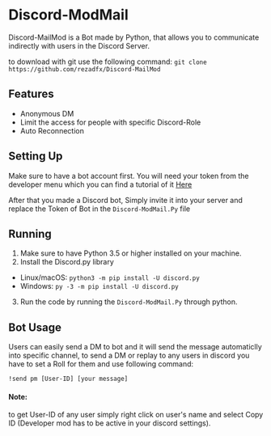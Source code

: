 # Discord-ModMail


Discord-MailMod is a Bot made by Python, that allows you to communicate indirectly with users in the Discord Server.


to download with git use the following command:
```git clone https://github.com/rezadfx/Discord-MailMod```


## Features
- Anonymous DM
- Limit the access for people with specific Discord-Role
- Auto Reconnection

## Setting Up
Make sure to have a bot account first. You will need your token from the developer menu which you can find a tutorial of it [Here](https://discordpy.readthedocs.io/en/latest/discord.html#discord-intro)

After that you made a Discord bot, Simply invite it into your server and replace the Token of Bot in the ```Discord-ModMail.Py``` file

## Running
1. Make sure to have Python 3.5 or higher installed on your machine.
2. Install the Discord.py library
- Linux/macOS:
```python3 -m pip install -U discord.py```
- Windows:
```py -3 -m pip install -U discord.py```

3. Run the code by running the ```Discord-ModMail.Py``` through python.

## Bot Usage
Users can easily send a DM to bot and it will send the message automaticlly into specific channel, to send a DM or replay to any users in discord you have to set a Roll for them and use following command:
```
!send pm [User-ID] [your message]
```

#### Note:
to get User-ID of any user simply right click on user's name and select Copy ID (Developer mod has to be active in your discord settings).





